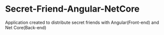 # Secret-Friend-Angular-NetCore
Application created to distribute secret friends with Angular(Front-end) and Net Core(Back-end)
